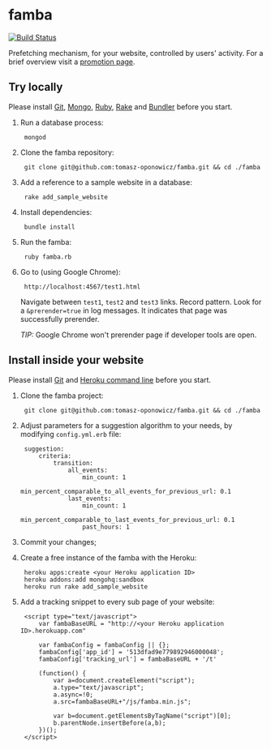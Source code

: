 famba
=====

[![Build Status](https://travis-ci.org/tomasz-oponowicz/famba.png?branch=master)](https://travis-ci.org/tomasz-oponowicz/famba)

Prefetching mechanism, for your website, controlled by users' activity. For a brief overview visit a [promotion page](http://tomasz-oponowicz.github.io/famba).

## Try locally

Please install [Git](http://git-scm.com/), [Mongo](http://www.mongodb.org/), [Ruby](https://www.ruby-lang.org/en/), [Rake](http://rake.rubyforge.org/) and [Bundler](http://bundler.io/) before you start.

1. Run a database process:

		mongod

1. Clone the famba repository:

		git clone git@github.com:tomasz-oponowicz/famba.git && cd ./famba

1. Add a reference to a sample website in a database:

		rake add_sample_website

1. Install dependencies:

		bundle install

1. Run the famba:

		ruby famba.rb

1. Go to (using Google Chrome):

		http://localhost:4567/test1.html
		
   Navigate between `test1`, `test2` and `test3` links. Record pattern. Look for a `&prerender=true` in log messages. It indicates that page was successfully prerender.

   _TIP:_ Google Chrome won't prerender page if developer tools are open.

## Install inside your website

Please install [Git](http://git-scm.com/) and [Heroku command line](https://toolbelt.herokuapp.com/) before you start.

1. Clone the famba project:

		git clone git@github.com:tomasz-oponowicz/famba.git && cd ./famba
		
1. Adjust parameters for a suggestion algorithm to your needs, by modifying `config.yml.erb` file:


		suggestion:
			criteria:
				transition:
					all_events:
						min_count: 1
						min_percent_comparable_to_all_events_for_previous_url: 0.1
					last_events:
						min_count: 1
						min_percent_comparable_to_last_events_for_previous_url: 0.1
						past_hours: 1

1. Commit your changes;

1. Create a free instance of the famba with the Heroku:

		heroku apps:create <your Heroku application ID>
		heroku addons:add mongohq:sandbox
		heroku run rake add_sample_website


1. Add a tracking snippet to every sub page of your website:

		<script type="text/javascript">
			var fambaBaseURL = "http://<your Heroku application ID>.herokuapp.com"
			
			var fambaConfig = fambaConfig || {};
			fambaConfig['app_id'] = '513dfad9e779892946000048';
			fambaConfig['tracking_url'] = fambaBaseURL + '/t'
		
			(function() {
				var a=document.createElement("script");
				a.type="text/javascript";
				a.async=!0;
				a.src=fambaBaseURL+"/js/famba.min.js";
				
				var b=document.getElementsByTagName("script")[0];
				b.parentNode.insertBefore(a,b);
			})();
		</script>
